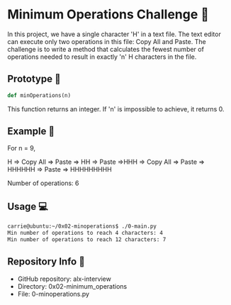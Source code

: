 
# Minimum Operations Challenge 🚀

In this project, we have a single character 'H' in a text file. The text editor can execute only two operations in this file: Copy All and Paste. The challenge is to write a method that calculates the fewest number of operations needed to result in exactly 'n' H characters in the file.

## Prototype 📝

```python
def minOperations(n)
```
This function returns an integer. If 'n' is impossible to achieve, it returns 0.

## Example 🌟

For n = 9,

H => Copy All => Paste => HH => Paste =>HHH => Copy All => Paste => HHHHHH => Paste => HHHHHHHHH

Number of operations: 6

## Usage 💻

```bash
carrie@ubuntu:~/0x02-minoperations$ ./0-main.py
Min number of operations to reach 4 characters: 4
Min number of operations to reach 12 characters: 7
```

## Repository Info 📂

- GitHub repository: alx-interview
- Directory: 0x02-minimum_operations
- File: 0-minoperations.py

